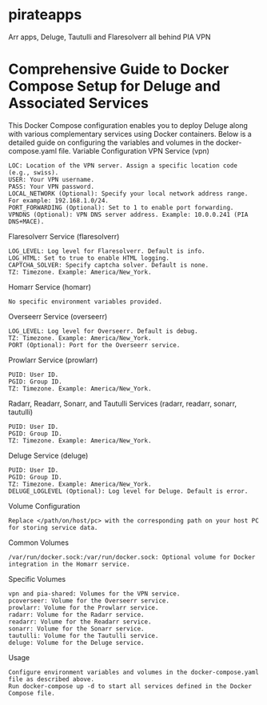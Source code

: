 # pirateapps
Arr apps, Deluge, Tautulli and Flaresolverr all behind PIA VPN

# Comprehensive Guide to Docker Compose Setup for Deluge and Associated Services

This Docker Compose configuration enables you to deploy Deluge along with various complementary services using Docker containers. Below is a detailed guide on configuring the variables and volumes in the docker-compose.yaml file.
Variable Configuration
VPN Service (vpn)

    LOC: Location of the VPN server. Assign a specific location code (e.g., swiss).
    USER: Your VPN username.
    PASS: Your VPN password.
    LOCAL_NETWORK (Optional): Specify your local network address range. For example: 192.168.1.0/24.
    PORT_FORWARDING (Optional): Set to 1 to enable port forwarding.
    VPNDNS (Optional): VPN DNS server address. Example: 10.0.0.241 (PIA DNS+MACE).

Flaresolverr Service (flaresolverr)

    LOG_LEVEL: Log level for Flaresolverr. Default is info.
    LOG_HTML: Set to true to enable HTML logging.
    CAPTCHA_SOLVER: Specify captcha solver. Default is none.
    TZ: Timezone. Example: America/New_York.

Homarr Service (homarr)

    No specific environment variables provided.

Overseerr Service (overseerr)

    LOG_LEVEL: Log level for Overseerr. Default is debug.
    TZ: Timezone. Example: America/New_York.
    PORT (Optional): Port for the Overseerr service.

Prowlarr Service (prowlarr)

    PUID: User ID.
    PGID: Group ID.
    TZ: Timezone. Example: America/New_York.

Radarr, Readarr, Sonarr, and Tautulli Services (radarr, readarr, sonarr, tautulli)

    PUID: User ID.
    PGID: Group ID.
    TZ: Timezone. Example: America/New_York.

Deluge Service (deluge)

    PUID: User ID.
    PGID: Group ID.
    TZ: Timezone. Example: America/New_York.
    DELUGE_LOGLEVEL (Optional): Log level for Deluge. Default is error.

Volume Configuration

    Replace </path/on/host/pc> with the corresponding path on your host PC for storing service data.

Common Volumes

    /var/run/docker.sock:/var/run/docker.sock: Optional volume for Docker integration in the Homarr service.

Specific Volumes

    vpn and pia-shared: Volumes for the VPN service.
    pcoverseer: Volume for the Overseerr service.
    prowlarr: Volume for the Prowlarr service.
    radarr: Volume for the Radarr service.
    readarr: Volume for the Readarr service.
    sonarr: Volume for the Sonarr service.
    tautulli: Volume for the Tautulli service.
    deluge: Volume for the Deluge service.

Usage

    Configure environment variables and volumes in the docker-compose.yaml file as described above.
    Run docker-compose up -d to start all services defined in the Docker Compose file.
